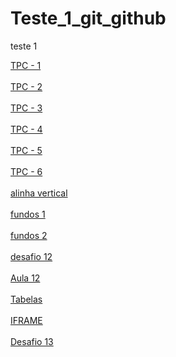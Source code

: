 # Teste_1_git_github
 teste 1



<a href="https://danielxalmeida.github.io/Teste_1_git_github/TPC_1_Daniel_Almeida/TPC_1_Daniel_Almeida.html">TPC - 1</a><br><br>
<a href="https://danielxalmeida.github.io/Teste_1_git_github/TPC_2_Daniel_Almeida/TPC_2_Daniel_Almeida.html">TPC - 2</a><br><br>
<a href="https://danielxalmeida.github.io/Teste_1_git_github/TPC_3_Daniel_Almeida/TPC_3_Daniel_Almeida.html">TPC - 3</a><br><br>
<a href="https://danielxalmeida.github.io/Teste_1_git_github/TPC_4_Daniel_Almeida/">TPC - 4</a><br><br>
<a href="https://danielxalmeida.github.io/Teste_1_git_github/TPC_5_Daniel_Almeida/">TPC - 5</a><br><br>
<a href="https://danielxalmeida.github.io/Teste_1_git_github/TPC_6_Daniel_Almeida/">TPC - 6</a><br><br>
<a href="ex022/alinhamento001.html">alinha vertical</a><br><br>
<a href="ex022/fundo001.html">fundos 1</a><br><br>
<a href="ex022/fundo002.html">fundos 2</a><br><br>
<a href="Desafio_12/">desafio 12</a><br><br>
<a href="Desafio_12/Aula_21/index.html">Aula 12</a><br><br>
<a href="Desafio_12/desafio_tabela/index.html">Tabelas</a><br><br>
<a href="Modulo_4/iframe/index.html">IFRAME</a><br><br>
<a href="Modulo_4/Desafio 13/index.html">Desafio 13</a><br><br>
<a href=""></a><br><br>
<a href=""></a><br><br>